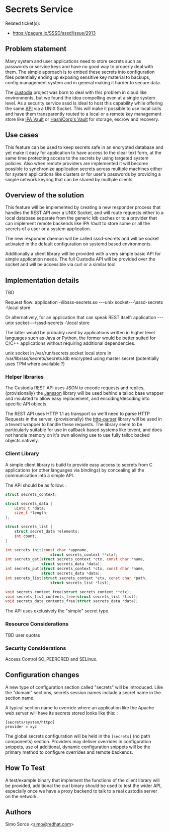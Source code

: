 # Secrets Service

Related ticket(s):

  - <https://pagure.io/SSSD/sssd/issue/2913>

## Problem statement

Many system and user applications need to store secrets such as passwords or service keys and have no good way to properly deal with them. The simple approach is to embed these secrets into configuration files potentially ending up exposing sensitive key material to backups, config management system and in general making it harder to secure data.

The [custodia](https://github.com/simo5/custodia) project was born to deal with this problem in cloud like environments, but we found the idea compelling even at a single system level. As a security service sssd is ideal to host this capability while offering the same [API](https://github.com/simo5/custodia/blob/master/API.md) via a UNIX Socket. This will make it possible to use local calls and have them transparently routed to a local or a remote key management store like [IPA Vault](http://www.freeipa.org/page/V4/Password_Vault_1.0) or [HashiCorp's Vault](https://www.vaultproject.io) for storage, escrow and recovery.

## Use cases

This feature can be used to keep secrets safe in an encrypted database and yet make it easy for application to have access to the clear text form, at the same time protecting access to the secrets by using targeted system policies. Also when remote providers are implemented it will become possible to synchronize application secrets across multiple machines either for system applications like clusters or for user's passwords by providing a simple network keyring that can be shared by multiple clients.

## Overview of the solution

This feature will be implemented by creating a new responder process that handles the REST API over a UNIX Socket, and will route requests either to a local database separate from the generic ldb caches or to a provider that can implement remote backends like IPA Vault to store some or all the secrets of a user or a system application.

The new responder daemon will be called sssd-secrets and will be socket activated in the default configuration on systemd based environments.

Additionally a client library will be provided with a very simple basic API for simple application needs. The full Custodia API will be provided over the socket and will be accessible via curl or a similar tool.

## Implementation details

TBD

Request flow: application -\libsss-secrets.so ---unix socket---\sssd-secrets -\local store

Or alternatively, for an application that can speak REST itself: application ---unix socket---\sssd-secrets -\local store

The latter would be probably used by applications written in higher level languages such as Java or Python, the former would be better suited for C/C++ applications without requiring additional dependencies.

unix socket in /var/run/secrets.socket local store in /var/lib/sss/secrets/secrets.ldb encrypted using master secret (potentially uses TPM where available ?)

### Helper libraries

The Custodia REST API uses JSON to encode requests and replies, {provisionally} the [​Jansson](http://www.digip.org/jansson/) library will be used behind a talloc base wrapper and insulated to allow easy replacement, and encoding/decoding into specific API objects.

The REST API uses HTTP 1.1 as transport so we'll need to parse HTTP Requests in the server, {provisionally} the [​http-parser](https://github.com/nodejs/http-parser) library will be used in a tevent wrapper to handle these requests. The library seem to be particularly suitable for use in callback based systems like tevent, and does not handle memory on it's own allowing use to use fully talloc backed objects natively.

### Client Library

A simple client library is build to provide easy access to secrets from C applications (or other languages via bindings) by concealing all the communication into a simple API.

The API should be as follow: :

```c
struct secrets_context;

struct secrets_data {
    uint8_t *data;
    size_t *length;
};

struct secrets_list {
    struct secret_data *elements;
    int count;
}

int secrets_init(const char *appname,
                    struct secrets_context **ctx);
int secrets_get(struct secrets_context *ctx, const char *name,
                struct secrets_data *data);
int secrets_put(struct secrets_context *ctx, const char *name,
                struct secrets_data *data);
int secrets_list(struct secrets_context *ctx, const char *path,
                    struct secrets_list *list);

void secrets_context_free(struct secrets_context **ctx);
void secrets_list_contents_free(struct secrets_list *list);
void secrets_data_contents_free(struct secrets_data *data);
```

The API uses exclusively the "simple" secret type.

### Resource Considerations

TBD user quotas

### Security Considerations

Access Control SO_PEERCRED and SELinux.

## Configuration changes

A new type of configuration section called "secrets" will be introduced. Like the "domain" sections, secrets session names include a secret name in the section name.

A typical section name to override where an application like the Apache web server will have its secrets stored looks like this: :

    [secrets/system/httpd]
    provider = xyz

The global secrets configuration will be held in the `[secrets]` (no path components) section. Providers may deliver overrides in configuration snippets, use of additional, dynamic configuration snippets will be the primary method to configure overrides and remote backends.

## How To Test

A test/example binary that implement the functions of the client library will be provided, additional the curl binary should be used to test the wider API, especially once we have a proxy backend to talk to a real custodia server on the network.

## Authors

Simo Sorce \<simo@redhat.com\>
